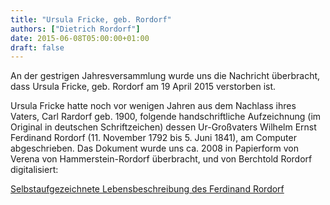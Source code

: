 ```yaml
---
title: "Ursula Fricke, geb. Rordorf"
authors: ["Dietrich Rordorf"]
date: 2015-06-08T05:00:00+01:00
draft: false
---
```

An der gestrigen Jahresversammlung wurde uns die Nachricht überbracht, dass Ursula Fricke, geb. Rordorf am 19 April 2015
verstorben ist.

<!--more-->

Ursula Fricke hatte noch vor wenigen Jahren aus dem Nachlass ihres Vaters, Carl Rardorf geb. 1900, folgende handschriftliche
Aufzeichnung (im Original in deutschen Schriftzeichen) dessen Ur-Großvaters Wilhelm Ernst Ferdinand Rordorf (11. November
1792 bis 5. Juni 1841), am Computer abgeschrieben. Das Dokument wurde uns ca. 2008 in Papierform von Verena von
Hammerstein-Rordorf überbracht, und von Berchtold Rordorf digitalisiert:

[Selbstaufgezeichnete Lebensbeschreibung des Ferdinand Rordorf](publications/selbstaufgezeichnete-lebensbeschreibung-des-ferdinand-rordorf.pdf)